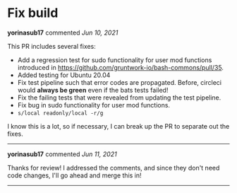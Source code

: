 # Fix build

**yorinasub17** commented *Jun 10, 2021*

This PR includes several fixes:

- Add a regression test for sudo functionality for user mod functions introduced in https://github.com/gruntwork-io/bash-commons/pull/35.
- Added testing for Ubuntu 20.04
- Fix test pipeline such that error codes are propagated. Before, circleci would **always be green** even if the bats tests failed!
- Fix the failing tests that were revealed from updating the test pipeline.
- Fix bug in sudo functionality for user mod functions.
- `s/local readonly/local -r/g`

I know this is a lot, so if necessary, I can break up the PR to separate out the fixes.
<br />
***


**yorinasub17** commented *Jun 11, 2021*

Thanks for review! I addressed the comments, and since they don't need code changes, I'll go ahead and merge this in!
***

